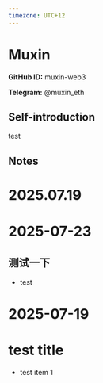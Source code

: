 ```yaml
---
timezone: UTC+12
---
```


# Muxin

**GitHub ID:** muxin-web3

**Telegram:** @muxin_eth

## Self-introduction

test

## Notes

<!-- Content_START -->

# 2025.07.19


<!-- Content_END -->

# 2025-07-23

## 测试一下
- test

# 2025-07-19

# test title
- test item 1
